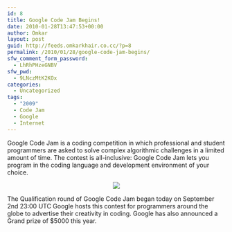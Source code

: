```yaml
---
id: 8
title: Google Code Jam Begins!
date: 2010-01-28T13:47:53+00:00
author: Omkar
layout: post
guid: http://feeds.omkarkhair.co.cc/?p=8
permalink: /2010/01/28/google-code-jam-begins/
sfw_comment_form_password:
  - LhRhPHzeGNBV
sfw_pwd:
  - 9LNczMtK2KOx
categories:
  - Uncategorized
tags:
  - "2009"
  - Code Jam
  - Google
  - Internet
---
```

Google Code Jam is a coding competition in which professional and student programmers are asked to solve complex algorithmic challenges in a limited amount of time. The contest is all-inclusive: Google Code Jam lets you program in the coding language and development environment of your choice.

<p style="text-align: center;">
  <img src="http://code.google.com/codejam/images/logo/logo_image4.gif" border="0" />
</p>

The Qualification round of Google Code Jam began today on September 2nd 23:00 UTC Google hosts this contest for programmers around the globe to advertise their creativity in coding. Google has also announced a Grand prize of $5000 this year.